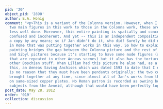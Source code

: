 ```yaml
---
pid: '20'
object_pid: '2890'
author: E.A. Honig
comment: "<p>This is a variant of the Colonna version. However, when I compare the
  two main figures in this work to those in the Colonna work, these are just much
  less well done. Moreover, this entire painting is spatially and conceptually inferior,
  confused and incoherent. And yet -- this is an independent composition, not just
  a copy by any means; so if Jan didn't do it, who did? Surely he did not have a studio
  in Rome that was putting together works in this way. So how to explain it?</p><p>This
  painting bridges the gap between the Colonna picture and the rest of the Aeneas
  and Sibyl pictures because it's starting to have some nude figures (specific ones
  that are repeated in other Aeneas scenes) but it also has the torture wheel and
  other Boschian stuff. When Lilian had this picture he also had, as a pendant to
  this, an Aeneas Saving Anchises which was dated 1593 (a date that I doubt). There
  is no reason that they must have been pendants originally: the two could have been
  brought together at any time, since almost all of Jan's works from this period are
  on same-sized copper plates. No Roman patron is recorded as owning both of Brueghel's
  subjects from the Aeneid, although that would have been perfectly logical .</p>"
post_date: May 28, 2012
order: '019'
collection: discussion
---
```

